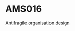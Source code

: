 # AMS016

[Antifragile organisation design](https://www.amazon.com/Antifragile-Organisation-Design-Self-Organisation-unpredictable-ebook/dp/B0746J5RXJ)